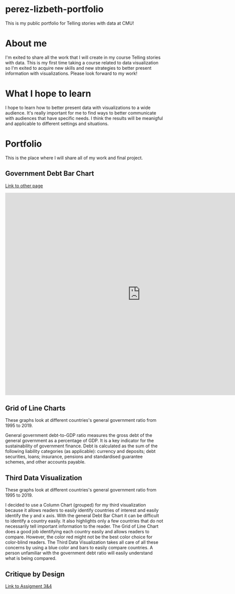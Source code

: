 # perez-lizbeth-portfolio
This is my public portfolio for Telling stories with data at CMU! 

# About me 
I'm exited to share all the work that I will create in my course Telling stories with data. This is my first time taking a course related to data visualization so I'm exited to acquire new skills and new strategies to better present information with visualizations. Please look forward to my work!  

# What I hope to learn 
I hope to learn how to better present data with visualizations to a wide audience. It's really important for me to find ways to better communicate with audiences that have specific needs. I think the results will be meanigful and applicable to different settings and situations. 

# Portfolio
This is the place where I will share all of my work and final project. 

## Government Debt Bar Chart

[Link to other page](/dataviz2.md)

<iframe src="https://data.oecd.org/chart/6BhT" width="860" height="645" style="border: 0" mozallowfullscreen="true" webkitallowfullscreen="true" allowfullscreen="true"><a href="https://data.oecd.org/chart/6BhT" target="_blank">OECD Chart: General government debt, Total, % of GDP, Annual, 2020</a></iframe>

## Grid of Line Charts

These graphs look at different countries's general government ratio from 1995 to 2019.

General government debt-to-GDP ratio measures the gross debt of the general government as a percentage of GDP. 
It is a key indicator for the sustainability of government finance. 
Debt is calculated as the sum of the following liability categories (as applicable): currency and deposits; debt securities, loans; insurance, pensions and standardised guarantee schemes, and other accounts payable. 

<div class="flourish-embed flourish-chart" data-src="visualisation/8567894"><script src="https://public.flourish.studio/resources/embed.js"></script></div>

## Third Data Visualization

These graphs look at different countries's general government ratio from 1995 to 2019.

I decided to use a Column Chart (grouped) for my third visualization because it allows readers to easily identify countries of interest and easily identify the y and x axis. With the general Debt Bar Chart it can be difficult to identify a country easily. It also highlights only a few countries that do not necessarily tell important information to the reader. The Grid of Line Chart does a good job identifying each country easily and allows readers to compare. However, the color red might not be the best color choice for color-blind readers. The Third Data Visualization takes all care of all these concerns by using a blue color and bars to easily compare countries. A person unfamiliar with the government debt ratio will easily understand what is being compared. 

<div class="flourish-embed flourish-chart" data-src="visualisation/8568063"><script src="https://public.flourish.studio/resources/embed.js"></script></div>

## Critique by Design
[Link to Assigment 3&4](Assigment3&4)  
